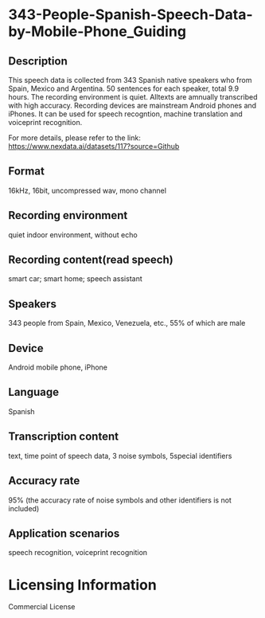 # 343-People-Spanish-Speech-Data-by-Mobile-Phone_Guiding


## Description
This speech data is collected from 343 Spanish native speakers who from Spain, Mexico and Argentina. 50 sentences for each speaker, total 9.9 hours. The recording environment is quiet. Alltexts are amnually transcribed with high accuracy. Recording devices are mainstream Android phones and iPhones. It can be used for speech recogntion, machine translation and voiceprint recognition.

For more details, please refer to the link: https://www.nexdata.ai/datasets/117?source=Github


## Format
16kHz, 16bit, uncompressed wav, mono channel

## Recording environment
quiet indoor environment, without echo

## Recording content(read speech)
smart car; smart home; speech assistant

## Speakers
343 people from Spain, Mexico, Venezuela, etc., 55% of which are male

## Device
Android mobile phone, iPhone

## Language
Spanish

## Transcription content
text, time point of speech data, 3 noise symbols, 5special identifiers

## Accuracy rate
95% (the accuracy rate of noise symbols and other identifiers is not included)

## Application scenarios
speech recognition, voiceprint recognition

# Licensing Information
Commercial License

